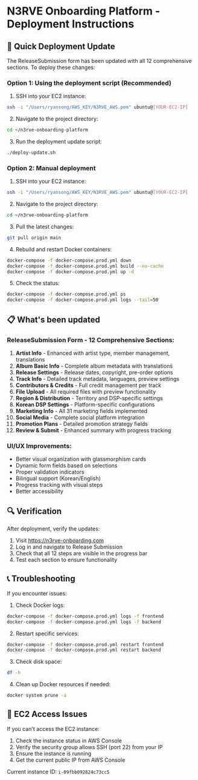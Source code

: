 # N3RVE Onboarding Platform - Deployment Instructions

## 🚀 Quick Deployment Update

The ReleaseSubmission form has been updated with all 12 comprehensive sections. To deploy these changes:

### Option 1: Using the deployment script (Recommended)

1. SSH into your EC2 instance:
```bash
ssh -i "/Users/ryansong/AWS_KEY/N3RVE_AWS.pem" ubuntu@[YOUR-EC2-IP]
```

2. Navigate to the project directory:
```bash
cd ~/n3rve-onboarding-platform
```

3. Run the deployment update script:
```bash
./deploy-update.sh
```

### Option 2: Manual deployment

1. SSH into your EC2 instance:
```bash
ssh -i "/Users/ryansong/AWS_KEY/N3RVE_AWS.pem" ubuntu@[YOUR-EC2-IP]
```

2. Navigate to the project directory:
```bash
cd ~/n3rve-onboarding-platform
```

3. Pull the latest changes:
```bash
git pull origin main
```

4. Rebuild and restart Docker containers:
```bash
docker-compose -f docker-compose.prod.yml down
docker-compose -f docker-compose.prod.yml build --no-cache
docker-compose -f docker-compose.prod.yml up -d
```

5. Check the status:
```bash
docker-compose -f docker-compose.prod.yml ps
docker-compose -f docker-compose.prod.yml logs --tail=50
```

## 📋 What's been updated

### ReleaseSubmission Form - 12 Comprehensive Sections:

1. **Artist Info** - Enhanced with artist type, member management, translations
2. **Album Basic Info** - Complete album metadata with translations
3. **Release Settings** - Release dates, copyright, pre-order options
4. **Track Info** - Detailed track metadata, languages, preview settings
5. **Contributors & Credits** - Full credit management per track
6. **File Upload** - All required files with preview functionality
7. **Region & Distribution** - Territory and DSP-specific settings
8. **Korean DSP Settings** - Platform-specific configurations
9. **Marketing Info** - All 31 marketing fields implemented
10. **Social Media** - Complete social platform integration
11. **Promotion Plans** - Detailed promotion strategy fields
12. **Review & Submit** - Enhanced summary with progress tracking

### UI/UX Improvements:
- Better visual organization with glassmorphism cards
- Dynamic form fields based on selections
- Proper validation indicators
- Bilingual support (Korean/English)
- Progress tracking with visual steps
- Better accessibility

## 🔍 Verification

After deployment, verify the updates:

1. Visit https://n3rve-onboarding.com
2. Log in and navigate to Release Submission
3. Check that all 12 steps are visible in the progress bar
4. Test each section to ensure functionality

## 📞 Troubleshooting

If you encounter issues:

1. Check Docker logs:
```bash
docker-compose -f docker-compose.prod.yml logs -f frontend
docker-compose -f docker-compose.prod.yml logs -f backend
```

2. Restart specific services:
```bash
docker-compose -f docker-compose.prod.yml restart frontend
docker-compose -f docker-compose.prod.yml restart backend
```

3. Check disk space:
```bash
df -h
```

4. Clean up Docker resources if needed:
```bash
docker system prune -a
```

## 🔐 EC2 Access Issues

If you can't access the EC2 instance:

1. Check the instance status in AWS Console
2. Verify the security group allows SSH (port 22) from your IP
3. Ensure the instance is running
4. Get the current public IP from AWS Console

Current instance ID: `i-09fbb092824c73cc5`